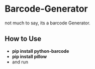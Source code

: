 # Barcode-Generator

not much to say, its a barcode Generator.

## How to Use

* **pip install python-barcode**
* **pip install pillow**
* and run
